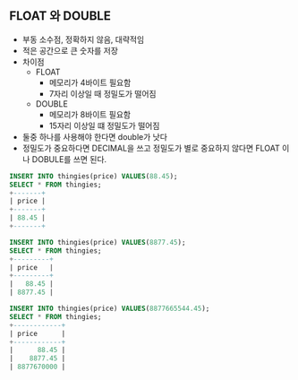 ## FLOAT 와 DOUBLE

- 부동 소수점, 정확하지 않음, 대략적임
- 적은 공간으로 큰 숫자를 저장
- 차이점
  - FLOAT
    - 메모리가 4바이트 필요함
    - 7자리 이상일 때 정밀도가 떨어짐
  - DOUBLE
    - 메모리가 8바이트 필요함
    - 15자리 이상일 떄 정밀도가 떨어짐
- 둘중 하나를 사용해야 한다면 double가 낫다
- 정밀도가 중요하다면 DECIMAL을 쓰고 정밀도가 별로 중요하지 않다면 FLOAT 이나 DOBULE를 쓰면 된다.

```sql
INSERT INTO thingies(price) VALUES(88.45);
SELECT * FROM thingies;
+-------+
| price |
+-------+
| 88.45 |
+-------+

INSERT INTO thingies(price) VALUES(8877.45);
SELECT * FROM thingies;
+---------+
| price   |
+---------+
|   88.45 |
| 8877.45 |

INSERT INTO thingies(price) VALUES(8877665544.45);
SELECT * FROM thingies;
+------------+
| price      |
+------------+
|      88.45 |
|    8877.45 |
| 8877670000 |
```
